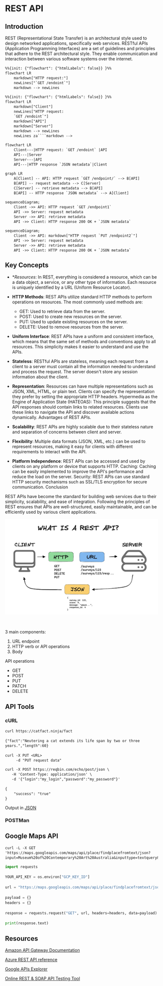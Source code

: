 # REST API

## Introduction

REST (Representational State Transfer) is an architectural style used to design networked applications, specifically web services. RESTful APIs (Application Programming Interfaces) are a set of guidelines and principles that adhere to the REST architectural style. They enable communication and interaction between various software systems over the internet.


```mermaid
%%{init: {"flowchart": {"htmlLabels": false}} }%%
flowchart LR
    markdown["HTTP request:"]
    newLines["`GET /endoint`"]
    markdown --> newLines
```

```mermaid
%%{init: {"flowchart": {"htmlLabels": false}} }%%
flowchart LR
    markdown["Client"]
    newLines["HTTP request:
    `GET /endoint`"]
    markdown["API"]
    markdown["Server"]
    markdown --> newLines
    newLines za````markdown --> 
```


```mermaid
flowchart LR
    Client---|HTTP request: `GET /endoint` |API
    API---|Server
    Server---|API
    API---|HTTP response `JSON metadata`|Client
``````

```mermaid
graph LR
    A[Client] -- API: HTTP request `GET /endpoint/` --> B[API] 
    B[API] -- request metadata --> C[Server]
    C[Server] -- retrieve metadata --> B[API]
    B[API] -- HTTP response `JSON metadata` --> A[Client]
```

```mermaid
sequenceDiagram;
    Client ->> API: HTTP request `GET /endpoint1`
    API ->> Server: request metadata
    Server ->> API: retrieve metadata
    API ->> Client: HTTP response 200 OK + `JSON metadata`
```

```mermaid
sequenceDiagram;
    Client ->> API: markdown["HTTP request `PUT /endpoint2`"]
    API ->> Server: request metadata
    Server ->> API: retrieve metadata
    API ->> Client: HTTP response 200 OK + `JSON metadata`
```


## Key Concepts

- **Resources*: In REST, everything is considered a resource, which can be a data object, a service, or any other type of information. Each resource is uniquely identified by a URL (Uniform Resource Locator).  

- **HTTP Methods**: REST APIs utilize standard HTTP methods to perform operations on resources. The most commonly used methods are:
    - GET: Used to retrieve data from the server.
    - POST: Used to create new resources on the server.
    - PUT: Used to update existing resources on the server.
    - DELETE: Used to remove resources from the server.  

- **Uniform Interface**: REST APIs have a uniform and consistent interface, which means that the same set of methods and conventions apply to all resources. This simplicity makes it easier to understand and use the APIs.  

- **Stateless**: RESTful APIs are stateless, meaning each request from a client to a server must contain all the information needed to understand and process the request. The server doesn't store any session information about the client.  

- **Representation**: Resources can have multiple representations such as JSON, XML, HTML, or plain text. Clients can specify the representation they prefer by setting the appropriate HTTP headers.
Hypermedia as the Engine of Application State (HATEOAS): This principle suggests that the API responses should contain links to related resources. Clients use these links to navigate the API and discover available actions dynamically.
Advantages of REST APIs.  

- **Scalability**: REST APIs are highly scalable due to their stateless nature and separation of concerns between client and server.  

- **Flexibility**: Multiple data formats (JSON, XML, etc.) can be used to represent resources, making it easy for clients with different requirements to interact with the API.

- **Platform Independence**: REST APIs can be accessed and used by clients on any platform or device that supports HTTP.
Caching: Caching can be easily implemented to improve the API's performance and reduce the load on the server.
Security: REST APIs can use standard HTTP security mechanisms such as SSL/TLS encryption for secure communication.
Conclusion

REST APIs have become the standard for building web services due to their simplicity, scalability, and ease of integration. Following the principles of REST ensures that APIs are well-structured, easily maintainable, and can be efficiently used by various client applications.

<p align="center">
  <img src="rest_api.jpg">
</p>
<br/>

3 main components: 
1. URL endpoint
2. HTTP verb or API operations
3. Body

API operations
- GET
- POST
- PUT
- PATCH
- DELETE

## API Tools  

### cURL  

```console
curl https://catfact.ninja/fact

{"fact":"Neutering a cat extends its life span by two or three years.","length":60}

curl -X PUT <URL>
     -d "PUT request data"
```

```console
curl -X POST https://reqbin.com/echo/post/json \
   -H 'Content-Type: application/json' \
   -d '{"login":"my_login","password":"my_password"}'

{
    "success": "true"
}
```

Output in [JSON](https://www.w3schools.com/js/js_json_intro.asp)


### POSTMan  


## Google Maps API

```console
curl -L -X GET 'https://maps.googleapis.com/maps/api/place/findplacefromtext/json?input=Museum%20of%20Contemporary%20Art%20Australia&inputtype=textquery&fields=formatted_address%2Cname%2Crating%2Copening_hours%2Cgeometry&key=$GCP_KEY_ID'
```


```python
import requests

YOUR_API_KEY = os.environ["GCP_KEY_ID"]

url = "https://maps.googleapis.com/maps/api/place/findplacefromtext/json?input=Museum%20of%20Contemporary%20Art%20Australia&inputtype=textquery&fields=formatted_address%2Cname%2Crating%2Copening_hours%2Cgeometry&key=YOUR_API_KEY"

payload = {}
headers = {}

response = requests.request("GET", url, headers=headers, data=payload)

print(response.text)
```


## Resources

[Amazon API Gateway Documentation](https://docs.aws.amazon.com/apigateway/)  

[Azure REST API reference](https://learn.microsoft.com/en-us/rest/api/azure/)  

[Google APIs Explorer](https://developers.google.com/apis-explorer)

[Online REST & SOAP API Testing Tool](https://reqbin.com)